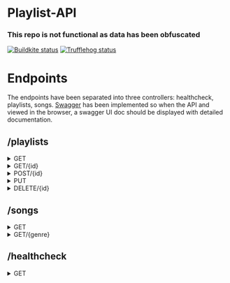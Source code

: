 # Playlist-API


### This repo is not functional as data has been obfuscated
 
[![Buildkite status](https://badge.buildkite.com/b7613a89e7b9def6b1c8611c5262a9755dd1a3e7b4905a406f.svg)](https://buildkite.com/companyname/mario-playlist-api)
[![Trufflehog status](https://github.com/companyname-fma/mario-playlist-api/actions/workflows/trufflehog.yml/badge.svg)](https://github.com/companyname-fma/mario-playlist-api/actions/workflows/trufflehog.yml)


# Endpoints
The endpoints have been separated into three controllers: healthcheck, playlists, songs. [Swagger](https://swagger.io/tools/swagger-ui/) has been implemented so when the API and viewed in the browser, a swagger UI doc should be displayed with detailed documentation. 

## /playlists
<details>
  <summary>GET</summary>
  
  ### Get all playlists
  `curl -i https://mario.fma.lab.companynamedev.com/playlists`
  
 * With some
 * Sub bullets
 
</details>
<details>
  <summary>GET/{id}</summary>
  
  ### Get a playlist by id
  ``
 curl -i https://mario.fma.lab.companynamedev.com/playlists
 ``
  
 * With some
 * Sub bullets
</details>
<details>
  <summary>POST/{id}</summary>
  
  ### Updating a playlist by id
  ``curl -i -X POST https://mario.fma.lab.companynamedev.com/playlists/{id}``
  
 * With some
 * Sub bullets
</details>
<details>
  <summary>PUT</summary>
  
  ### Adding a new playlist
  ``curl -i -X PUT https://mario.fma.lab.companynamedev.com/playlists``
  
 * With some
 * Sub bullets
</details>
<details>
  <summary>DELETE/{id}</summary>
  
  ### Deleting a playlist by id
  ``curl -i -X DELETE https://mario.fma.lab.companynamedev.com/playlists/{id}``
 
  * With some
  * Sub bullets
</details>

## /songs
<details>
  <summary>GET</summary>
  
  ### Get songs to browse or get songs by name
    ``curl -i https://mario.fma.lab.companynamedev.com/songs}``
 
   * With some
   * Sub bullets
</details>
<details>
  <summary>GET/{genre}</summary>
  
  ### Get random song by genre
    ``curl -i https://mario.fma.lab.companynamedev.com/songs/{genre}``
 
   * With some
   * Sub bullets
</details>

## /healthcheck
<details>
  <summary>GET</summary>
  
  ### healthcheck
    ``curl -i https://mario.fma.lab.companynamedev.com/healthcheck``
 
   * With some
   * Sub bullets
</details>
